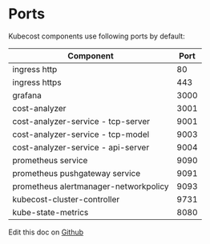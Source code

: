 Ports
=====

Kubecost components use following ports by default:

| Component                                         | Port  |
| ------------------------------------------------- | ----- |
| ingress http                                      | 80    |
| ingress https                                     | 443   |
| grafana                                           | 3000  |
| cost-analyzer                                     | 3001  |
| cost-analyzer-service - tcp-server                | 9001  |
| cost-analyzer-service - tcp-model                 | 9003  |
| cost-analyzer-service - api-server                | 9004  |
| prometheus service                                | 9090  |
| prometheus pushgateway service                    | 9091  |
| prometheus alertmanager-networkpolicy             | 9093  |
| kubecost-cluster-controller                       | 9731  |
| kube-state-metrics                                | 8080  |

Edit this doc on [Github](https://github.com/kubecost/docs/blob/main/ports.md)


<!--- {"article":"4425080011671","section":"4402829033367","permissiongroup":"1500001277122"} --->